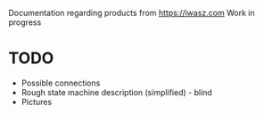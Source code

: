 Documentation regarding products from https://iwasz.com
Work in progress

# TODO
* Possible connections
* Rough state machine description (simplified) - blind 
* Pictures 
